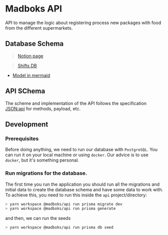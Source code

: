 # Madboks API

API to manage the logic about registering process new packages with food from the different supermarkets.

## Database Schema

>[Notion page](https://www.notion.so/madboks/DB-917e7d9f14814297999684e6639af9e4?pvs=4)

>[Shifts DB](ttps://www.notion.so/madboks/Shift-booking-fe9446ef3b9c4f0ba024acac41c70f24?pvs=4)
- [Model in mermaid](https://mermaid.live/edit#pako:eNqNUVtrgzAU_ivhPKsYLzHmbWyOFYqO1RU2AiPUdJVNLVZhnfrfF9M63A2WhwPnu-Uj6WBTZRIYyPoqF8-1KHiJ1InWUZyivjfNvkOrm8V1ytBOHObkMJI9WiaXF-kiiRnKy1-8HPT6pDPSh9uIwyzpPGGdLO_jNIruTjoOU_onMTf9Lf_e9DQ1Okk46NWculTbr1V-1P2nUU8woJB1IfJMPWk3YhyanSzkaOCQifqFAy8HpRNtU62O5QZYU7fSgHafiUaePwHYVrweFLoXJbAO3oCZnkOswHccj_ie7VLbN-AIjIRW6GKCKfVtElCXDga8V5VKwFaAg5BiEhLsUOr5jo571OR45_ABrCiRjg)

## API SChema

The scheme and implementation of the API follows the specification [JSON:api](https://jsonapi.org/format/) for methods, payload, etc.

## Development

### Prerequisites

Before doing anything, we need to run our database with `PostgreSQL`. You can run it on your local machine or using `docker`. Our advice is to use `docker`, but it's something personal.

### Run migrations for the database.

The first time you run the application you should run all the migrations and initial data to create the database schema and have some data to work with. To achieve this, you need to run this inside the `api` project/directory:

```bash
> yarn workspace @madboks/api run prisma migrate dev
> yarn workspace @madboks/api run prisma generate
```

and then, we can run the seeds

```bash
> yarn workspace @madboks/api run prisma db seed
```
